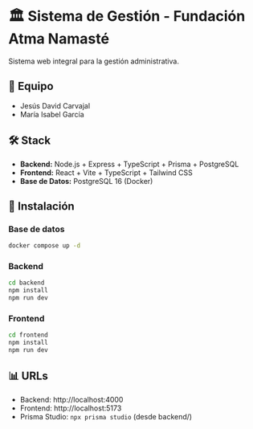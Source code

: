 # 🏛️ Sistema de Gestión - Fundación Atma Namasté

Sistema web integral para la gestión administrativa.

## 👥 Equipo

- Jesús David Carvajal
- María Isabel García

## 🛠️ Stack

- **Backend:** Node.js + Express + TypeScript + Prisma + PostgreSQL
- **Frontend:** React + Vite + TypeScript + Tailwind CSS
- **Base de Datos:** PostgreSQL 16 (Docker)

## 🚀 Instalación

### Base de datos
```bash
docker compose up -d
```

### Backend
```bash
cd backend
npm install
npm run dev
```

### Frontend
```bash
cd frontend
npm install
npm run dev
```

## 📊 URLs

- Backend: http://localhost:4000
- Frontend: http://localhost:5173
- Prisma Studio: `npx prisma studio` (desde backend/)